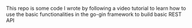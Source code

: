 This repo is some code I wrote by following a video tutorial to learn how to use the basic functionalities in the go-gin framework to build basic REST API